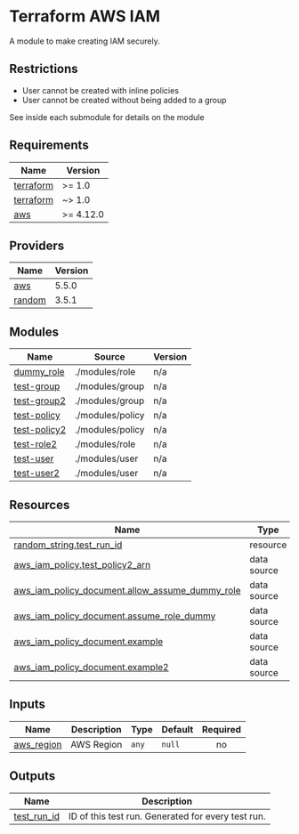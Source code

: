 # Terraform AWS IAM
A module to make creating IAM securely.

## Restrictions
* User cannot be created with inline policies
* User cannot be created without being added to a group

See inside each submodule for details on the module
<!-- BEGIN_TF_DOCS -->
## Requirements

| Name | Version |
|------|---------|
| <a name="requirement_terraform"></a> [terraform](#requirement\_terraform) | >= 1.0 |
| <a name="requirement_terraform"></a> [terraform](#requirement\_terraform) | ~> 1.0 |
| <a name="requirement_aws"></a> [aws](#requirement\_aws) | >= 4.12.0 |

## Providers

| Name | Version |
|------|---------|
| <a name="provider_aws"></a> [aws](#provider\_aws) | 5.5.0 |
| <a name="provider_random"></a> [random](#provider\_random) | 3.5.1 |

## Modules

| Name | Source | Version |
|------|--------|---------|
| <a name="module_dummy_role"></a> [dummy\_role](#module\_dummy\_role) | ./modules/role | n/a |
| <a name="module_test-group"></a> [test-group](#module\_test-group) | ./modules/group | n/a |
| <a name="module_test-group2"></a> [test-group2](#module\_test-group2) | ./modules/group | n/a |
| <a name="module_test-policy"></a> [test-policy](#module\_test-policy) | ./modules/policy | n/a |
| <a name="module_test-policy2"></a> [test-policy2](#module\_test-policy2) | ./modules/policy | n/a |
| <a name="module_test-role2"></a> [test-role2](#module\_test-role2) | ./modules/role | n/a |
| <a name="module_test-user"></a> [test-user](#module\_test-user) | ./modules/user | n/a |
| <a name="module_test-user2"></a> [test-user2](#module\_test-user2) | ./modules/user | n/a |

## Resources

| Name | Type |
|------|------|
| [random_string.test_run_id](https://registry.terraform.io/providers/hashicorp/random/latest/docs/resources/string) | resource |
| [aws_iam_policy.test_policy2_arn](https://registry.terraform.io/providers/hashicorp/aws/latest/docs/data-sources/iam_policy) | data source |
| [aws_iam_policy_document.allow_assume_dummy_role](https://registry.terraform.io/providers/hashicorp/aws/latest/docs/data-sources/iam_policy_document) | data source |
| [aws_iam_policy_document.assume_role_dummy](https://registry.terraform.io/providers/hashicorp/aws/latest/docs/data-sources/iam_policy_document) | data source |
| [aws_iam_policy_document.example](https://registry.terraform.io/providers/hashicorp/aws/latest/docs/data-sources/iam_policy_document) | data source |
| [aws_iam_policy_document.example2](https://registry.terraform.io/providers/hashicorp/aws/latest/docs/data-sources/iam_policy_document) | data source |

## Inputs

| Name | Description | Type | Default | Required |
|------|-------------|------|---------|:--------:|
| <a name="input_aws_region"></a> [aws\_region](#input\_aws\_region) | AWS Region | `any` | `null` | no |

## Outputs

| Name | Description |
|------|-------------|
| <a name="output_test_run_id"></a> [test\_run\_id](#output\_test\_run\_id) | ID of this test run. Generated for every test run. |
<!-- END_TF_DOCS -->
